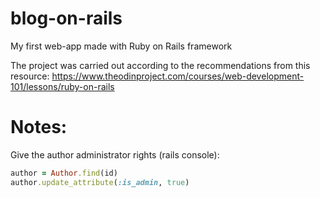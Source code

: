 # blog-on-rails
My first web-app made with Ruby on Rails framework

The project was carried out according to the recommendations from this resource:
https://www.theodinproject.com/courses/web-development-101/lessons/ruby-on-rails

# Notes:
Give the author administrator rights (rails console): 
````ruby
author = Author.find(id)
author.update_attribute(:is_admin, true)
````
